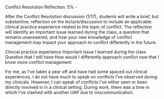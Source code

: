 Conflict Resolution Reflection: 5% - 

After the Conflict Resolution discussion (1/17), students will write a brief, but substantive, reflection on the lecture/discussion to include an applicable clinical practice experience related to the topic of conflict. The reflection will identify an important issue learned during the class, a question that remains unanswered, and how your new knowledge of conflict management may impact your approach to conflict differently in the future. 

Clincial practice experience
Important issue I learned during the class
Question that I still have
How would I differently approach conflict now that I know more conflict management

For me, as I've taken a year off and have had some spaced out clinical experiences, I do not have much to speak on conflicts I've observed *during* my clinicals. However, I can speak of conflicts I've either seen or been directly involved in in a clinical setting. 
During work, there was a time in which I've clashed with another UAP due to miscommunication. 